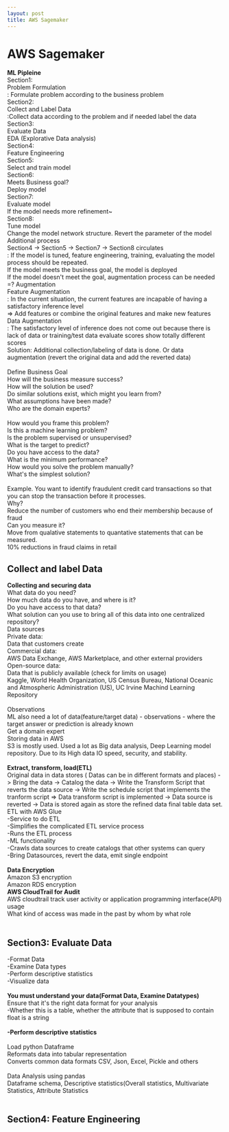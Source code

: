 ```yaml
---
layout: post
title: AWS Sagemaker
---
```


# AWS Sagemaker #
**ML Pipleine** <br/>
Section1: <br/>
Problem Formulation <br/>
: Formulate problem according to the business problem <br/>
Section2: <br/>
Collect and Label Data <br/>
:Collect data according to the problem and if needed label the data <br/>
Section3: <br/>
Evaluate Data <br/>
EDA (Explorative Data analysis)<br/>
Section4: <br/>
Feature Engineering <br/>
Section5: <br/>
Select and train model <br/>
Section6: <br/>
Meets Business goal? <br/>
Deploy model <br/>
Section7: <br/>
Evaluate model <br/>
If the model needs more refinement~<br/>
Section8: <br/>
Tune model <br/>
Change the model network structure. Revert the parameter of the model <br/>
Additional process <br/>
Section4 -> Section5 -> Section7 -> Section8 circulates<br/>
: If the model is tuned, feature engineering, training, evaluating the model process should be repeated. <br/>
If the model meets the business goal, the model is deployed <br/>
If the model doesn't meet the goal, augmentation process can be needed <br/>
=? Augmentation <br/>
Feature Augmentation <br/>
: In the current situation, the current features are incapable of having a satisfactory inference level <br/>
=> Add features or combine the original features and make new features<br/>
Data Augmentation <br/>
: The satisfactory level of inference does not come out because there is lack of data or training/test data evaluate scores show totally different scores <br/>
Solution: Additional collection/labeling of data is done. Or data augmentation (revert the original data and add the reverted data) <br/>
<br/>
Define Business Goal <br/>
How will the business measure success? <br/>
How will the solution be used? <br/>
Do similar solutions exist, which might you learn from? <br/>
What assumptions have been made? <br/>
Who are the domain experts? <br/>
<br/>
How would you frame this problem? <br/>
Is this a machine learning problem? <br/>
Is the problem supervised or unsupervised? <br/>
What is the target to predict? <br/>
Do you have access to the data? <br/>
What is the minimum performance? <br/>
How would you solve the problem manually? <br/>
What's the simplest solution? <br/>
<br/>
Example. You want to identify fraudulent credit card transactions so that you can stop the transaction before it processes.<br/>
Why? <br/>
Reduce the number of customers who end their membership because of fraud <br/>
Can you measure it? <br/>
Move from qualative statements to quantative statements that can be measured. <br/>
10% reductions in fraud claims in retail <br/>
## Collect and label Data ##
**Collecting and securing data** <br/>
What data do you need? <br/>
How much data do you have, and where is it? <br/>
Do you have access to that data? <br/>
What solution can you use to bring all of this data into one centralized repository? <br/>
Data sources <br/>
Private data: <br/>
Data that customers create <br/>
Commercial data: <br/>
AWS Data Exchange, AWS Marketplace, and other external providers <br/>
Open-source data: <br/>
Data that is publicly available (check for limits on usage) <br/>
Kaggle, World Health Organization, US Census Bureau, National Oceanic and Atmospheric Administration (US), UC Irvine Machind Learning Repository <br/>
<br/>
Observations <br/>
ML also need a lot of data(feature/target data) - observations - where the target answer or prediction is already known <br/>
Get a domain expert <br/>
Storing data in AWS <br/>
S3 is mostly used. Used a lot as Big data analysis, Deep Learning model repository. Due to its High data IO speed, security, and stability. <br/>
<br/>
**Extract, transform, load(ETL)** <br/>
Original data in data stores ( Datas can be in different formats and places) -> Bring the data -> Catalog the data -> Write the Transform Script that reverts the data source -> Write the schedule script that implements the tranform script => Data transform script is implemented -> Data source is reverted -> Data is stored again as store the refined data final table data set.<br/>
ETL with AWS Glue <br/>
-Service to do ETL <br/>
-Simplifies the complicated ETL service process <br/>
-Runs the ETL process <br/>
-ML functionality <br/>
-Crawls data sources to create catalogs that other systems can query <br/>
-Bring Datasources, revert the data, emit single endpoint <br/>
<br/>
**Data Encryption** <br/>
Amazon S3 encryption <br/>
Amazon RDS encryption <br/> 
**AWS CloudTrail for Audit** <br/>
AWS cloudtrail track user activity or application programming interface(API) usage <br/>
What kind of access was made in the past by whom by what role <br/>
<br/>
## Section3: Evaluate Data  ## 
-Format Data <br/>
-Examine Data types <br/>
-Perform descriptive statistics <br/>
-Visualize data <br/>
<br/>
**You must understand your data(Format Data, Examine Datatypes)** <br/>
Ensure that it's the right data format for your analysis <br/>
-Whether this is a table, whether the attribute that is supposed to contain float is a string <br/>
<br/>
**-Perform descriptive statistics <br/>** <br/>
Load python Dataframe <br/>
Reformats data into tabular representation  <br/>
Converts common data formats CSV, Json, Excel, Pickle and others <br/>
<br/>
Data Analysis using pandas <br/>
Dataframe schema, Descriptive statistics(Overall statistics, Multivariate Statistics, Attribute Statistics <br/>
<br/>
## Section4: Feature Engineering ## 
